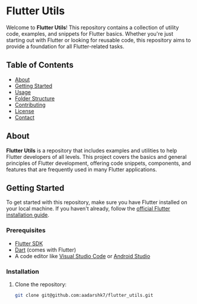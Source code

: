 # Flutter Utils

Welcome to **Flutter Utils**! This repository contains a collection of utility code, examples, and snippets for Flutter basics. Whether you're just starting out with Flutter or looking for reusable code, this repository aims to provide a foundation for all Flutter-related tasks.

## Table of Contents

- [About](#about)
- [Getting Started](#getting-started)
- [Usage](#usage)
- [Folder Structure](#folder-structure)
- [Contributing](#contributing)
- [License](#license)
- [Contact](#contact)

## About

**Flutter Utils** is a repository that includes examples and utilities to help Flutter developers of all levels. This project covers the basics and general principles of Flutter development, offering code snippets, components, and features that are frequently used in many Flutter applications.

## Getting Started

To get started with this repository, make sure you have Flutter installed on your local machine. If you haven't already, follow the [official Flutter installation guide](https://flutter.dev/docs/get-started/install).

### Prerequisites

- [Flutter SDK](https://flutter.dev/docs/get-started/install)
- [Dart](https://dart.dev/get-dart) (comes with Flutter)
- A code editor like [Visual Studio Code](https://code.visualstudio.com/) or [Android Studio](https://developer.android.com/studio)

### Installation

1. Clone the repository:
   
   ```bash
   git clone git@github.com:aadarshk7/flutter_utils.git
